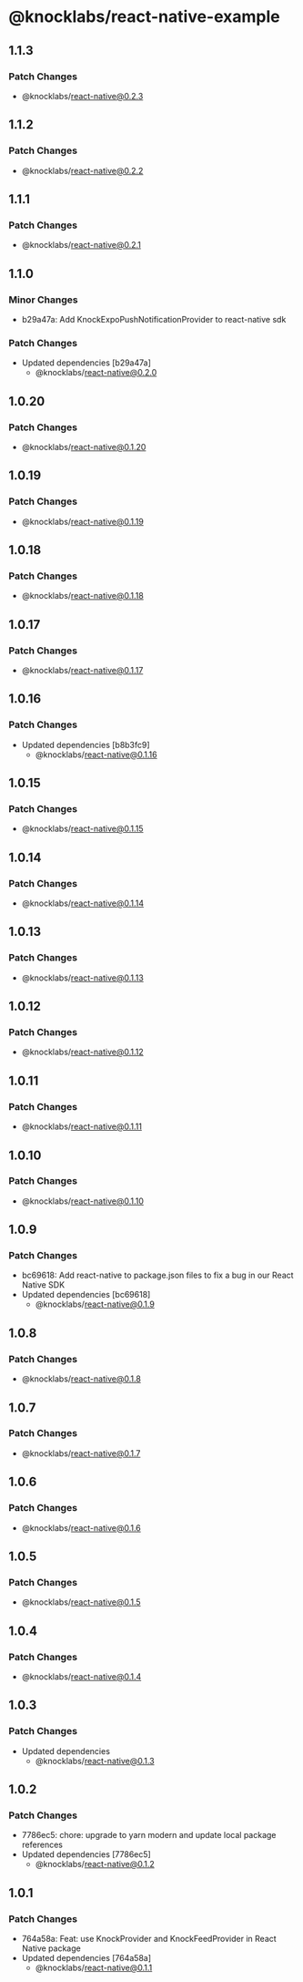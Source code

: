# @knocklabs/react-native-example

## 1.1.3

### Patch Changes

- @knocklabs/react-native@0.2.3

## 1.1.2

### Patch Changes

- @knocklabs/react-native@0.2.2

## 1.1.1

### Patch Changes

- @knocklabs/react-native@0.2.1

## 1.1.0

### Minor Changes

- b29a47a: Add KnockExpoPushNotificationProvider to react-native sdk

### Patch Changes

- Updated dependencies [b29a47a]
  - @knocklabs/react-native@0.2.0

## 1.0.20

### Patch Changes

- @knocklabs/react-native@0.1.20

## 1.0.19

### Patch Changes

- @knocklabs/react-native@0.1.19

## 1.0.18

### Patch Changes

- @knocklabs/react-native@0.1.18

## 1.0.17

### Patch Changes

- @knocklabs/react-native@0.1.17

## 1.0.16

### Patch Changes

- Updated dependencies [b8b3fc9]
  - @knocklabs/react-native@0.1.16

## 1.0.15

### Patch Changes

- @knocklabs/react-native@0.1.15

## 1.0.14

### Patch Changes

- @knocklabs/react-native@0.1.14

## 1.0.13

### Patch Changes

- @knocklabs/react-native@0.1.13

## 1.0.12

### Patch Changes

- @knocklabs/react-native@0.1.12

## 1.0.11

### Patch Changes

- @knocklabs/react-native@0.1.11

## 1.0.10

### Patch Changes

- @knocklabs/react-native@0.1.10

## 1.0.9

### Patch Changes

- bc69618: Add react-native to package.json files to fix a bug in our React Native SDK
- Updated dependencies [bc69618]
  - @knocklabs/react-native@0.1.9

## 1.0.8

### Patch Changes

- @knocklabs/react-native@0.1.8

## 1.0.7

### Patch Changes

- @knocklabs/react-native@0.1.7

## 1.0.6

### Patch Changes

- @knocklabs/react-native@0.1.6

## 1.0.5

### Patch Changes

- @knocklabs/react-native@0.1.5

## 1.0.4

### Patch Changes

- @knocklabs/react-native@0.1.4

## 1.0.3

### Patch Changes

- Updated dependencies
  - @knocklabs/react-native@0.1.3

## 1.0.2

### Patch Changes

- 7786ec5: chore: upgrade to yarn modern and update local package references
- Updated dependencies [7786ec5]
  - @knocklabs/react-native@0.1.2

## 1.0.1

### Patch Changes

- 764a58a: Feat: use KnockProvider and KnockFeedProvider in React Native package
- Updated dependencies [764a58a]
  - @knocklabs/react-native@0.1.1
